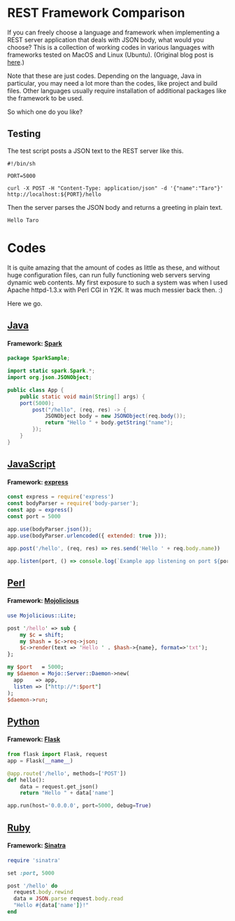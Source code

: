 # REST Framework Comparison
If you can freely choose a language and framework when implementing a REST server application that deals with JSON body, what would you choose? This is a collection of working codes in various languages with frameworks tested on MacOS and Linux (Ubuntu).
(Original blog post is [here](https://slainte.blog.ss-blog.jp/2019-04-26).)

Note that these are just codes. Depending on the language, Java in particular, you may need a lot more than the codes, like project and build files. Other languages usually require installation of additional packages like the framework to be used.

So which one do you like?

## Testing
The test script posts a JSON text to the REST server like this.
```ShellScript
#!/bin/sh

PORT=5000

curl -X POST -H "Content-Type: application/json" -d '{"name":"Taro"}' http://localhost:${PORT}/hello
```
Then the server parses the JSON body and returns a greeting in plain text.
```text
Hello Taro
```

# Codes
It is quite amazing that the amount of codes as little as these, and without huge configuration files, can run fully functioning web servers serving dynamic web contents. My first exposure to such a system was when I used Apache httpd-1.3.x with Perl CGI in Y2K. It was much messier back then. :)

Here we go.

## [Java](java/spark)
#### Framework: [Spark](http://sparkjava.com/)
```Java
package SparkSample;

import static spark.Spark.*;
import org.json.JSONObject;

public class App {
    public static void main(String[] args) {
	port(5000);
        post("/hello", (req, res) -> {
        	JSONObject body = new JSONObject(req.body());
        	return "Hello " + body.getString("name");
        });
    }
}
```

## [JavaScript](js)
#### Framework: [express](https://expressjs.com/)
```JavaScript
const express = require('express')
const bodyParser = require('body-parser');
const app = express()
const port = 5000

app.use(bodyParser.json());
app.use(bodyParser.urlencoded({ extended: true }));

app.post('/hello', (req, res) => res.send('Hello ' + req.body.name))

app.listen(port, () => console.log(`Example app listening on port ${port}!`))
```
## [Perl](perl)
#### Framework: [Mojolicious](https://mojolicious.org/)
```Perl
use Mojolicious::Lite;

post '/hello' => sub {
    my $c = shift;
    my $hash = $c->req->json;
    $c->render(text => 'Hello ' . $hash->{name}, format=>'txt');
};

my $port   = 5000;
my $daemon = Mojo::Server::Daemon->new(
  app    => app,
  listen => ["http://*:$port"]
);
$daemon->run;
```
## [Python](python)
#### Framework: [Flask](https://palletsprojects.com/p/flask/)
```Python
from flask import Flask, request
app = Flask(__name__)

@app.route('/hello', methods=['POST'])
def hello():
    data = request.get_json()
    return "Hello " + data['name']

app.run(host='0.0.0.0', port=5000, debug=True)
```

## [Ruby](ruby)
#### Framework: [Sinatra](http://sinatrarb.com/)
```Ruby
require 'sinatra'

set :port, 5000

post '/hello' do
  request.body.rewind
  data = JSON.parse request.body.read
  "Hello #{data['name']}!"
end
```
